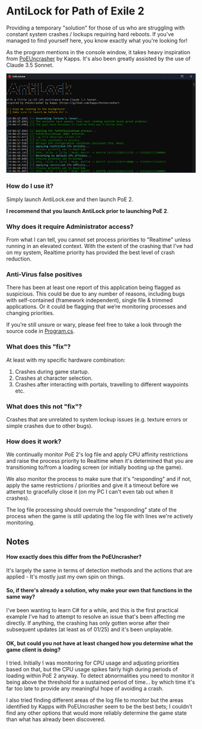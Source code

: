 # AntiLock for Path of Exile 2

Providing a temporary "solution" for those of us who are struggling with constant system crashes / lockups requiring hard reboots. If you've managed to find yourself here, you know exactly what you're looking for!

As the program mentions in the console window, it takes heavy inspiration from [PoEUncrasher](https://github.com/Kapps/PoEUncrasher) by Kapps. It's also been greatly assisted by the use of Claude 3.5 Sonnet.

![Terminal window preview](/resources/AntiLock.png)

### How do I use it?
Simply launch AntiLock.exe and then launch PoE 2.

**I recommend that you launch AntiLock prior to launching PoE 2**.

### Why does it require Administrator access?
From what I can tell, you cannot set process priorities to "Realtime" unless running in an elevated context. With the extent of the crashing that I've had on my system, Realtime priority has provided the best level of crash reduction.

### Anti-Virus false positives
There has been at least one report of this application being flagged as suspicious. This could be due to any number of reasons, including bugs with self-contained (framework independent), single file & trimmed applications. Or it could be flagging that we’re monitoring processes and changing priorities.

If you’re still unsure or wary, please feel free to take a look through the source code in [Program.cs](Program.cs).

### What does this "fix"?
At least with my specific hardware combination:
1. Crashes during game startup.
2. Crashes at character selection.
3. Crashes after interacting with portals, travelling to different waypoints etc.

### What does this not "fix"?
Crashes that are unrelated to system lockup issues (e.g. texture errors or simple crashes due to other bugs).

### How does it work?
We continually monitor PoE 2's log file and apply CPU affinity restrictions and raise the process priority to Realtime when it's determined that you are transitioning to/from a loading screen (or initially booting up the game).

We also monitor the process to make sure that it's "responding" and if not, apply the same restrictions / priorities and give it a timeout before we attempt to gracefully close it (on my PC I can't even tab out when it crashes).

The log file processing should overrule the "responding" state of the process when the game is still updating the log file with lines we're actively monitoring.

## Notes

#### How exactly does this differ from the PoEUncrasher?
It's largely the same in terms of detection methods and the actions that are applied - It's mostly just my own spin on things.

#### So, if there's already a solution, why make your own that functions in the same way?
I've been wanting to learn C# for a while, and this is the first practical example I've had to attempt to resolve an issue that's been affecting me directly. If anything, the crashing has only gotten worse after their subsequent updates (at least as of 01/25) and it's been unplayable.

#### OK, but could you not have at least changed how you determine what the game client is doing?
I tried. Initially I was monitoring for CPU usage and adjusting priorities based on that, but the CPU usage spikes fairly high during periods of loading within PoE 2 anyway. To detect abnormalities you need to monitor it being above the threshold for a sustained period of time... by which time it's far too late to provide any meaningful hope of avoiding a crash.

I also tried finding different areas of the log file to monitor but the areas identified by Kapps with PoEUncrasher seem to be the best bets; I couldn't find any other options that would more reliably determine the game state than what has already been discovered.